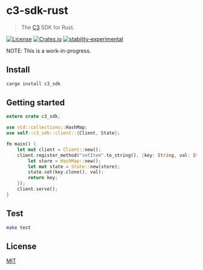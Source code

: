 # c3-sdk-rust

> The [C3](https://github.com/c3systems/c3-go) SDK for Rust.

[![License](https://img.shields.io/badge/license-MIT-blue.svg)](https://raw.githubusercontent.com/c3systems/c3-sdk-rust-sdk/master/LICENSE) [![Crates.io](https://img.shields.io/crates/v/c3_sdk.svg)](https://crates.io/crates/c3_sdk) [![stability-experimental](https://img.shields.io/badge/stability-experimental-orange.svg)](https://github.com/emersion/stability-badges#experimental)

NOTE: This is a work-in-progress.

## Install

```bash
cargo install c3_sdk
```

## Getting started

```rust
extern crate c3_sdk;

use std::collections::HashMap;
use self::c3_sdk::client::{Client, State};

fn main() {
    let mut client = Client::new();
    client.register_method("setItem".to_string(), |key: String, val: String| -> String {
        let store = HashMap::new();
        let mut state = State::new(store);
        state.set(key.clone(), val);
        return key;
    });
    client.serve();
}
```

## Test

```bash
make test
```

## License

[MIT](LICENSE)
